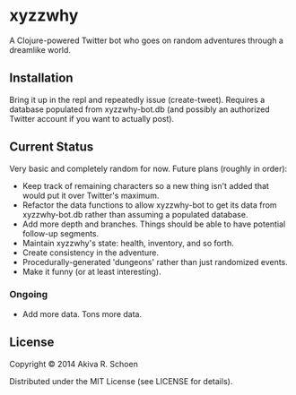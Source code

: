# xyzzwhy

A Clojure-powered Twitter bot who goes on random adventures through a
dreamlike world. 

## Installation

Bring it up in the repl and repeatedly issue (create-tweet). Requires a database populated 
from xyzzwhy-bot.db (and possibly an authorized Twitter account if you want to actually post).

## Current Status

Very basic and completely random for now. Future plans (roughly in order):

- Keep track of remaining characters so a new thing isn't added that would put it over Twitter's maximum.
- Refactor the data functions to allow xyzzwhy-bot to get its data from xyzzwhy-bot.db rather than assuming a populated database.
- Add more depth and branches. Things should be able to have potential follow-up segments.
- Maintain xyzzwhy's state: health, inventory, and so forth.
- Create consistency in the adventure.
- Procedurally-generated 'dungeons' rather than just randomized events.
- Make it funny (or at least interesting).

### Ongoing

- Add more data. Tons more data.

## License

Copyright © 2014 Akiva R. Schoen

Distributed under the MIT License (see LICENSE for details).

